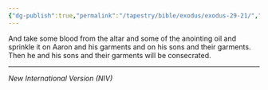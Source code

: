 ```yaml
---
{"dg-publish":true,"permalink":"/tapestry/bible/exodus/exodus-29-21/","title":"Exodus 29:21","tags":["bible-verse","bible-verse"],"dgHomeLink":true,"dgShowLocalGraph":true,"dgEnableSearch":true}
---
```



And take some blood from the altar and some of the anointing oil and sprinkle it on Aaron and his garments and on his sons and their garments. Then he and his sons and their garments will be consecrated.

---
*New International Version (NIV)*